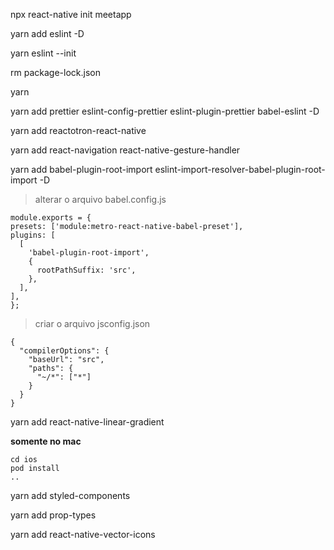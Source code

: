 npx react-native init meetapp

yarn add eslint -D

yarn eslint --init

rm package-lock.json

yarn

yarn add prettier eslint-config-prettier eslint-plugin-prettier babel-eslint -D

yarn add reactotron-react-native

yarn add react-navigation react-native-gesture-handler

yarn add babel-plugin-root-import eslint-import-resolver-babel-plugin-root-import -D

> alterar o arquivo babel.config.js

```
module.exports = {
presets: ['module:metro-react-native-babel-preset'],
plugins: [
  [
    'babel-plugin-root-import',
    {
      rootPathSuffix: 'src',
    },
  ],
],
};
```

> criar o arquivo jsconfig.json

```
{
  "compilerOptions": {
    "baseUrl": "src",
    "paths": {
      "~/*": ["*"]
    }
  }
}
```

yarn add react-native-linear-gradient

**somente no mac**

```
cd ios
pod install
..
```

yarn add styled-components

yarn add prop-types

yarn add react-native-vector-icons
